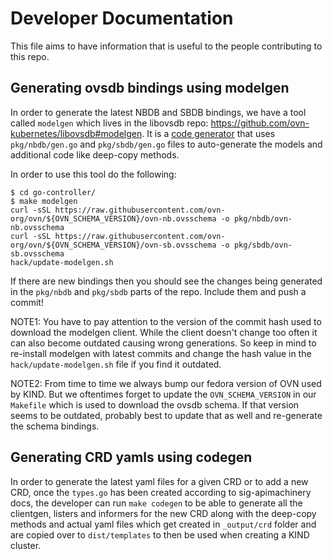 # Developer Documentation

This file aims to have information that is useful to the people contributing to this repo.

## Generating ovsdb bindings using modelgen

In order to generate the latest NBDB and SBDB bindings, we have a tool called `modelgen`
which lives in the libovsdb repo: https://github.com/ovn-kubernetes/libovsdb#modelgen. It is a
[code generator](https://go.dev/blog/generate) that uses `pkg/nbdb/gen.go` and `pkg/sbdb/gen.go`
files to auto-generate the models and additional code like deep-copy methods.

In order to use this tool do the following:

```
$ cd go-controller/
$ make modelgen
curl -sSL https://raw.githubusercontent.com/ovn-org/ovn/${OVN_SCHEMA_VERSION}/ovn-nb.ovsschema -o pkg/nbdb/ovn-nb.ovsschema
curl -sSL https://raw.githubusercontent.com/ovn-org/ovn/${OVN_SCHEMA_VERSION}/ovn-sb.ovsschema -o pkg/sbdb/ovn-sb.ovsschema
hack/update-modelgen.sh
```

If there are new bindings then you should see the changes being generated in the `pkg/nbdb` and
`pkg/sbdb` parts of the repo. Include them and push a commit!

NOTE1: You have to pay attention to the version of the commit hash used to download the modelgen
client. While the client doesn't change too often it can also become outdated causing wrong
generations. So keep in mind to re-install modelgen with latest commits and change the hash
value in the `hack/update-modelgen.sh` file if you find it outdated.

NOTE2: From time to time we always bump our fedora version of OVN used by KIND. But we oftentimes
forget to update the `OVN_SCHEMA_VERSION` in our `Makefile` which is used to download the ovsdb schema.
If that version seems to be outdated, probably best to update that as well and re-generate the schema
bindings.

## Generating CRD yamls using codegen

In order to generate the latest yaml files for a given CRD or to add a new CRD, once
the `types.go` has been created according to sig-apimachinery docs, the developer can run
`make codegen` to be able to generate all the clientgen, listers and informers for the new
CRD along with the deep-copy methods and actual yaml files which get created in `_output/crd`
folder and are copied over to `dist/templates` to then be used when creating a KIND cluster.

